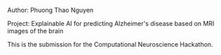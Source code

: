 Author: Phuong Thao Nguyen

Project: Explainable AI for predicting Alzheimer's disease based on MRI images of the brain

This is the submission for the Computational Neuroscience Hackathon.
